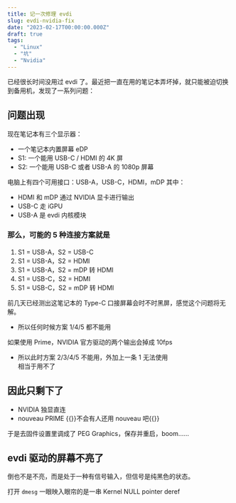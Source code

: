 ```yaml
---
title: 记一次修理 evdi
slug: evdi-nvidia-fix
date: "2023-02-17T00:00:00.000Z"
draft: true
tags:
  - "Linux"
  - "坑"
  - "Nvidia"
---
```


已经很长时间没用过 evdi 了。最近把一直在用的笔记本弄坏掉，就只能被迫切换到备用机，发现了一系列问题：

## 问题出现

现在笔记本有三个显示器：

- 一个笔记本内置屏幕 eDP
- S1: 一个能用 USB-C / HDMI 的 4K 屏
- S2: 一个能用 USB-C 或者 USB-A 的 1080p 屏幕

电脑上有四个可用接口：USB-A，USB-C，HDMI，mDP
其中：

- HDMI 和 mDP 通过 NVIDIA 显卡进行输出
- USB-C 走 iGPU
- USB-A 是 evdi 内核模块

### 那么，可能的 5 种连接方案就是

1. S1 = USB-A，S2 = USB-C
2. S1 = USB-A，S2 = HDMI
3. S1 = USB-A，S2 = mDP 转 HDMI
4. S1 = USB-C，S2 = HDMI
5. S1 = USB-C，S2 = mDP 转 HDMI

前几天已经测出这笔记本的 Type-C 口接屏幕会时不时黑屏，感觉这个问题将无解。

- 所以任何时候方案 1/4/5 都不能用

如果使用 Prime，NVIDIA 官方驱动的两个输出会掉成 10fps

- 所以此时方案 2/3/4/5 不能用，外加上一条 1 无法使用\
  相当于用不了

## 因此只剩下了

- NVIDIA 独显直连
- nouveau PRIME {{<spoiler>}}不会有人还用 nouveau 吧{{</spoiler>}}

于是去固件设置里调成了 PEG Graphics，保存并重启，boom……

## evdi 驱动的屏幕不亮了

倒也不是不亮，而是处于一种有信号输入，但信号是纯黑色的状态。

打开 `dmesg` 一眼映入眼帘的是一串 Kernel NULL pointer deref
